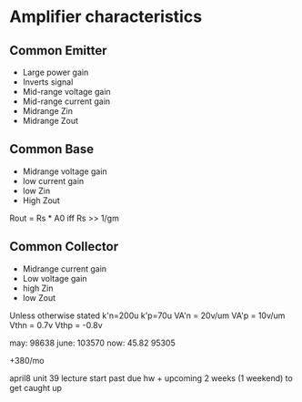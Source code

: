 # Amplifier characteristics

## Common Emitter

- Large power gain
- Inverts signal
- Mid-range voltage gain
- Mid-range current gain
- Midrange Zin
- Midrange Zout

## Common Base

- Midrange voltage gain
- low current gain
- low Zin
- High Zout

Rout = Rs * A0 iff Rs >> 1/gm

## Common Collector

- Midrange current gain
- Low voltage gain
- high Zin
- low Zout


Unless otherwise stated
k'n=200u
k'p=70u
VA'n = 20v/um
VA'p = 10v/um
Vthn = 0.7v
Vthp = -0.8v


may: 98638
june: 103570
now:    45.82 95305

+380/mo


april8
unit 39 lecture start
past due hw + upcoming
2 weeks (1 weekend) to get caught up